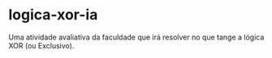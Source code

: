 # logica-xor-ia
Uma atividade avaliativa da faculdade que irá resolver no que tange a lógica XOR (ou Exclusivo).
